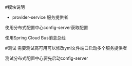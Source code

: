 #模块说明
* provider-service 服务提供者

使用分布式配置中心config-server获取配置

使用Spring Cloud Bus消息总线

#测试
需要测试高可用可以修改yml文件端口启动多个服务提供者

测试分布式配置中心要先启动config-server

